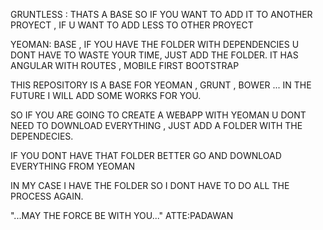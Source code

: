 
GRUNTLESS : THATS A BASE SO IF YOU WANT TO ADD IT TO ANOTHER PROYECT , IF U WANT TO ADD LESS TO OTHER PROYECT

YEOMAN: BASE , IF YOU HAVE THE FOLDER WITH DEPENDENCIES U DONT HAVE TO WASTE YOUR TIME, JUST ADD THE FOLDER. IT HAS ANGULAR WITH ROUTES , MOBILE FIRST BOOTSTRAP

THIS REPOSITORY IS A BASE FOR YEOMAN , GRUNT , BOWER ... IN THE FUTURE I WILL ADD SOME WORKS FOR YOU.

SO IF YOU ARE GOING TO CREATE A WEBAPP WITH YEOMAN U DONT NEED TO DOWNLOAD EVERYTHING , JUST ADD A FOLDER WITH THE DEPENDECIES.

IF YOU DONT HAVE THAT FOLDER BETTER GO AND DOWNLOAD EVERYTHING FROM YEOMAN

IN MY CASE I HAVE THE FOLDER SO I DONT HAVE TO DO ALL THE PROCESS AGAIN.

"...MAY THE FORCE BE WITH YOU..." ATTE:PADAWAN
